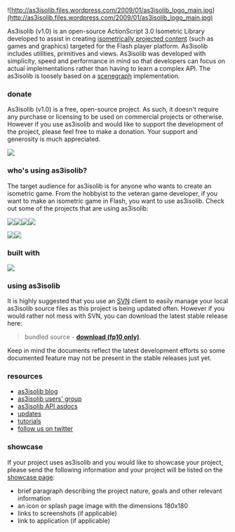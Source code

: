 ![http://as3isolib.files.wordpress.com/2009/01/as3isolib_logo_main.jpg](http://as3isolib.files.wordpress.com/2009/01/as3isolib_logo_main.jpg)

As3isolib (v1.0) is an open-source ActionScript 3.0 Isometric Library developed to assist in creating [isometrically projected content](http://en.wikipedia.org/wiki/Isometric_projection) (such as games and graphics) targeted for the Flash player platform.  As3isolib includes utilities, primitives and views.  As3isolib was developed with simplicity, speed and performance in mind so that developers can focus on actual implementations rather than having to learn a complex API.  The as3isolib is loosely based on a [scenegraph](http://en.wikipedia.org/wiki/Scene_graph) implementation.

### donate ###
As3isolib (v1.0) is a free, open-source project. As such, it doesn't require any purchase or licensing to be used on commercial projects or otherwise. However if you use as3isolib and would like to support the development of the project, please feel free to make a donation.  Your support and generosity is much appreciated.

[![](https://www.paypal.com/en_US/i/btn/x-click-butcc-donate.gif)](https://www.paypal.com/cgi-bin/webscr?cmd=_s-xclick&hosted_button_id=786455)

### who's using as3isolib? ###
The target audience for as3isolib is for anyone who wants to create an isometric game.  From the hobbyist to the veteran game developer, if you want to make an isometric game in Flash, you want to use as3isolib.  Check out some of the projects that are using as3isolib:

[![](http://profile.ak.fbcdn.net/hprofile-ak-ash2/373049_208633805894647_355226623_n.jpg)](http://www.facebook.com/farmville)[![](http://profile.ak.fbcdn.net/hprofile-ak-snc4/373019_201463033201766_1389302594_n.jpg)](http://www.facebook.com/EmpiresAndAllies)[![](http://profile.ak.fbcdn.net/hprofile-ak-snc4/41572_100817329989587_957869343_n.jpg)](http://www.facebook.com/noobees)[![](http://profile.ak.fbcdn.net/hprofile-ak-ash2/373043_260669897330818_286045960_n.jpg)](http://www.facebook.com/thesmurfsco)

[![](http://i.imm.io/13Rol.png)](http://dumbknight.com)[![](http://i.imm.io/13Rqt.png)](http://www.kongregate.com/games/BlueOmega/kingdoms-nobility)

### built with ###
[![](http://fdt.powerflasher.com/w/images/a/ad/FDT5_Banner_128.png)](http://fdt.powerflasher.com)

### using as3isolib ###
It is highly suggested that you use an [SVN](http://subversion.tigris.org/) client to easily manage your local as3isolib source files as this project is being updated often.  However if you would rather not mess with SVN, you can download the latest stable release here:

> bundled source - **[download (fp10 only)](http://as3isolib.googlecode.com/svn/trunk/fp10/download/as3isolib.v1.core.zip)**.

Keep in mind the documents reflect the latest development efforts so some documented feature may not be present in the stable releases just yet.

### resources ###
  * [as3isolib blog](http://as3isolib.wordpress.com/)
  * [as3isolib users' group](http://tech.groups.yahoo.com/group/as3isolib/)
  * [as3isolib API asdocs](http://as3isolib.googlecode.com/svn/trunk/fp10/asdoc/index.html)
  * [updates](http://code.google.com/p/as3isolib/updates/list)
  * [tutorials](http://code.google.com/p/as3isolib/w/list)
  * [follow us on twitter](https://twitter.com/as3isolib)

### showcase ###
If your project uses as3isolib and you would like to showcase your project, please send the following information and your project will be listed on the [showcase page](http://code.google.com/p/as3isolib/wiki/showcase):

  * brief paragraph describing the project nature, goals and other relevant information
  * an icon or splash page image with the dimensions 180x180
  * links to screenshots (if applicable)
  * link to application (if applicable)